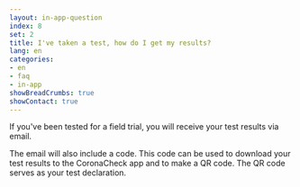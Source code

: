 ```yaml
---
layout: in-app-question
index: 8
set: 2
title: I've taken a test, how do I get my results? 
lang: en
categories:
- en
- faq
- in-app
showBreadCrumbs: true
showContact: true
---
```

If you've been tested for a field trial, you will receive your test results via email. 

The email will also include a code. This code can be used to download your test results to the CoronaCheck app and to make a QR code. The QR code serves as your test declaration.  
